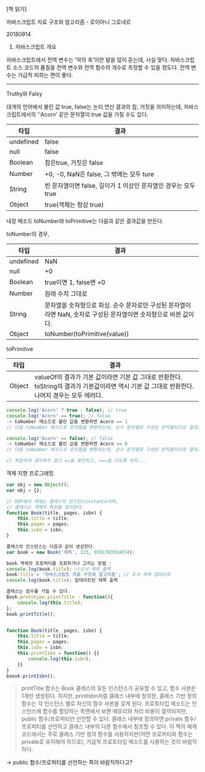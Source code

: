 [책 읽기]

자바스크립트 자료 구조와 알고리즘 - 로이아니 그로네르



20180914

1. 자바스크립트 개요

자바스크립트에서 전역 변수는 '악의 축'이란 말을 많이 듣는데, 사실 맞다. 자바스크립트 소스 코드의 품질을 전역 변수와 전역 함수의 개수로 측정할 수 있을 정도다. 전역 변수는 가급적 피하는 편이 좋다.

---

Truthy와 Falsy

대개의 언어에서 불린 값 true, false는 논리 연산 결과의 참, 거짓을 의미하는데, 자바스크립트에서의 ''Acorn' 같은 문자열이 true 값을 가질 수도 있다.

| 타입      | 결과                                                         |
| --------- | ------------------------------------------------------------ |
| undefined | false                                                        |
| null      | false                                                        |
| Boolean   | 참은true, 거짓은 false                                       |
| Number    | +0, -0, NaN은 false, 그 밖에는 모두 ture                     |
| String    | 빈 문자열이면 false, 길이가 1 이상인 문자열인 경우는 모두true |
| Object    | true(객체는 항상 true)                                       |



내장 메소드 toNumber와 toPrimitive는 다음과 같은 결과값을 만든다.

toNumber의 경우,

| 타입      | 결과                                                         |
| --------- | ------------------------------------------------------------ |
| undefined | NaN                                                          |
| null      | +0                                                           |
| Boolean   | true이면 1, false면 +0                                       |
| Number    | 원래 수치 그대로                                             |
| String    | 문자열을 숫자형으로 파싱. 순수 문자로만 구성된 문자열이라면 NaN, 숫자로 구성된 문자열이면 숫자형으로 바뀐 값이다. |
| Object    | toNumber(toPrimitive(value))                                 |

toPrimitive

| 타입   | 결과                                                         |
| ------ | ------------------------------------------------------------ |
| Object | valueOf의 결과가 기본 값이라면 기본 값 그대로 반환한다. toString의 결과가 기본값이라면 역시 기본 값 그대로 반환한다. 나머지 경우는 모두 에러다. |

```javascript
console.log('Acorn' ? true : false); // true
console.log('Acorn' == true); // false
-> toNumber 메소드로 불린 값을 변환하면 Acorn == 1
// 다음 toNumber 메소드로 문자열을 변환하는데, 순수 문자열로 구성된 문자열이므로 결과는 NaN 이다. 따라서 결국 NaN == 1 결과는 false;

console.log('Acorn' == false); // false
-> toNumber 메소드로 불린 값을 변환하면 Acorn == 0
// 다음 toNumber 메소드로 문자열을 변환하는데, 순수 문자열로 구성된 문자열이므로 결과는 NaN 이다. 따라서 결국 NaN == 0 결과는 false;

// 복잡하게 생각하지 말고 ==을 봉인하고, ===을 쓰도록 하자...
```

객체 지향 프로그래밍

```javascript
var obj = new Object();
var obj = {};

// OOP에서 객체는 클래스의 인스턴스instance이며, 
// 클래스는 객체의 특성을 정의한다.
function Book(title, pages, isbn) {
    this.title = title;
	this.pages = pages;
    this.isbn = isbn;
}

클래스의 인스턴스는 다음과 같이 생성한다.
var book = new Book('제목', 123, 9781783554874);

book 객체의 프로퍼티를 조회하거나 고치는 방법 : 
console.log(book.title); //도서 제목 출력
book.title = '자바스크립트 자료 구조와 알고리즘'; // 도서 제목 업데이트
console.log(book.title); 업데이트된 제목 출력

클래스는 함수를 가질 수 있다.
Book.prototype.printTitle - function(){
    console.log(this.title);
};
book.printTitle();


function Book(title, pages, isbn) {
    this.title = title;
	this.pages = pages;
    this.isbn = isbn;
    this.printIsbn = function() {{
        console.log(this.isbn);
    }}
}
boook.printIsbn();

```

> printTitle 함수는 Book 클래스의 모든 인스턴스가 공유할 수 있고, 함수 사본은 1개만 생성된다. 하지만, printIsbn처럼 클래스 내부에 정의한, 클래스 기반 정의 함수는 각 인스턴스 별로 자신의 함수 사본을 갖게 된다. 프로토타입 메소드는 인스턴스에 함수를 할당하는 측면에서 보면 메모리와 처리 비용이 절약되지만, public 함수/프로퍼티만 선언할 수 있다. 클래스 내부에 정의하면 private 함수/프로퍼티를 선언하고 클래스 내부의 다른 함수에서 참조할 수 있다. 이 책의 예제 코드에서는 주로 클래스 기반 정의 함수를 사용하지만(어떤 프로퍼티와 함수는 private로 유지해야 하므로), 가급적 프로토타입 메소드를 사용하는 것이 바람직하다.

-> public 함수/프로퍼티를 선언하는 쪽이 바람직하다고?

